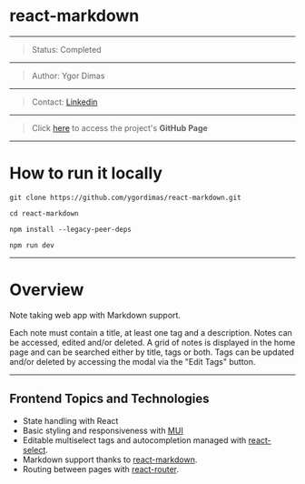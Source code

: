 # react-markdown

---
>Status: Completed
---
>Author: Ygor Dimas
---
>Contact: [Linkedin](https://www.linkedin.com/in/ygor-dimas/)
---
>Click [here](https://react-markdown-eight.vercel.app/) to access the project's **GitHub Page**
---

# How to run it locally

```
git clone https://github.com/ygordimas/react-markdown.git
```

```
cd react-markdown
```

```
npm install --legacy-peer-deps
```

```
npm run dev
```

---

# Overview

Note taking web app with Markdown support. 

Each note must contain a title, at least one tag and a description. Notes can be accessed, edited and/or deleted. A grid of notes is displayed in the home page and can be searched either by title, tags or both. Tags can be updated and/or deleted by accessing the modal via the "Edit Tags" button. 

---

## Frontend Topics and Technologies

- State handling with React
- Basic styling and responsiveness with [MUI](https://mui.com/)
- Editable multiselect tags and autocompletion managed with [react-select](https://react-select.com/).
- Markdown support thanks to [react-markdown](https://github.com/remarkjs/react-markdown).
- Routing between pages with [react-router](https://reactrouter.com/). 



